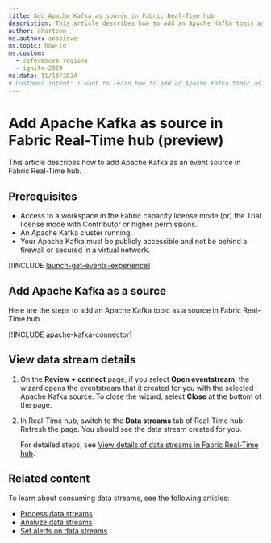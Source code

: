 ```yaml
---
title: Add Apache Kafka as source in Fabric Real-Time hub
description: This article describes how to add an Apache Kafka topic as an event source in Fabric Real-Time hub using an API key.
author: ahartoon
ms.author: anboisve
ms.topic: how-to
ms.custom:
  - references_regions
  - ignite-2024
ms.date: 11/18/2024
# Customer intent: I want to learn how to add an Apache Kafka topic as a source in Fabric Real-Time hub.
---
```


# Add Apache Kafka as source in Fabric Real-Time hub (preview)
This article describes how to add Apache Kafka as an event source in Fabric Real-Time hub. 

## Prerequisites 

- Access to a workspace in the Fabric capacity license mode (or) the Trial license mode with Contributor or higher permissions.  
- An Apache Kafka cluster running. 
- Your Apache Kafka must be publicly accessible and not be behind a firewall or secured in a virtual network.  

[!INCLUDE [launch-get-events-experience](./includes/launch-get-events-experience.md)]

## Add Apache Kafka as a source
Here are the steps to add an Apache Kafka topic as a source in Fabric Real-Time hub. 

[!INCLUDE [apache-kafka-connector](../real-time-intelligence/event-streams/includes/apache-kafka-source-connector.md)]

## View data stream details

1. On the **Review + connect** page, if you select **Open eventstream**, the wizard opens the eventstream that it created for you with the selected Apache Kafka source. To close the wizard, select **Close** at the bottom of the page. 
1. In Real-Time hub, switch to the **Data streams** tab of Real-Time hub. Refresh the page. You should see the data stream created for you.

    For detailed steps, see [View details of data streams in Fabric Real-Time hub](view-data-stream-details.md).
 
## Related content
To learn about consuming data streams, see the following articles:

- [Process data streams](process-data-streams-using-transformations.md)
- [Analyze data streams](analyze-data-streams-using-kql-table-queries.md)
- [Set alerts on data streams](set-alerts-data-streams.md)
